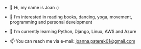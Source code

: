 - 👋 Hi, my name is Joan :)

- 👀 I’m interested in reading books, dancing, yoga, movement, programming and personal development
- 🌱 I’m currently learning Python, Django, Linux, AWS and Azure
- 📫 You can reach me via e-mail: joanna.paterek01@gmail.com
